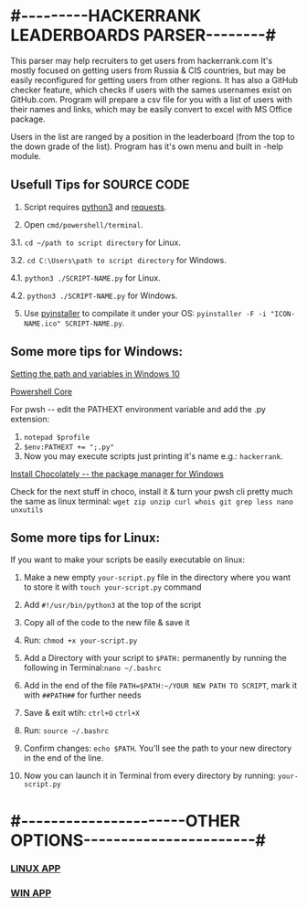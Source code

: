 # #---------HACKERRANK LEADERBOARDS PARSER--------#

This parser may help recruiters to get users from hackerrank.com
It's mostly focused on getting users from Russia & CIS countries, but may be easily reconfigured for getting users from other regions.
It has also a GitHub checker feature, which checks if users with the sames usernames exist on GitHub.com.
Program will prepare a csv file for you with a list of users with their names and links, which may be easily convert to excel with MS Office package.

Users in the list are ranged by a position in the leaderboard (from the top to the down grade of the list).
Program has it's own menu and built in -help module.

## Usefull Tips for SOURCE CODE

1. Script requires [python3](https://www.python.org/downloads) and [requests](https://requests.readthedocs.io/en/master).

2. Open `cmd/powershell/terminal`.

3.1. `cd ~/path to script directory` for Linux.

3.2. `cd C:\Users\path to script directory` for Windows.

4.1. `python3 ./SCRIPT-NAME.py` for Linux.

4.2. `python3 ./SCRIPT-NAME.py` for Windows.

5. Use [pyinstaller](https://www.pyinstaller.org/) to compilate it under your OS: `pyinstaller -F -i "ICON-NAME.ico" SCRIPT-NAME.py`.

## Some more tips for Windows:

[Setting the path and variables in Windows 10](https://www.computerhope.com/issues/ch000549.htm)

[Powershell Core](https://github.com/PowerShell/PowerShell)

For pwsh -- edit the PATHEXT environment variable and add the .py extension:
1. `notepad $profile`
2. `$env:PATHEXT += ";.py"`
3. Now you may execute scripts just printing it's name e.g.: `hackerrank`.

[Install Chocolately -- the package manager for Windows](https://chocolatey.org/install)

Check for the next stuff in choco, install it & turn your pwsh cli pretty much the same as linux terminal:
`wget zip unzip curl whois git grep less nano unxutils`

## Some more tips for Linux:

If you want to make your scripts be easily executable on linux:
1. Make a new empty `your-script.py` file in the directory where you want to store it with `touch your-script.py` command

2. Add `#!/usr/bin/python3` at the top of the script

3. Copy all of the code to the new file & save it

4. Run: `chmod +x your-script.py` 

5. Add a Directory with your script to `$PATH:` permanently by running the following in Terminal:`nano ~/.bashrc`

6. Add in the end of the file `PATH=$PATH:~/YOUR NEW PATH TO SCRIPT`, mark it with `##PATH##` for further needs

7. Save & exit wtih: `ctrl+O` `ctrl+X`

8. Run: `source ~/.bashrc`

9. Confirm changes: `echo $PATH`. You'll see the path to your new directory in the end of the line.

10. Now you can launch it in Terminal from every directory by running: `your-script.py` 

# #----------------------OTHER OPTIONS-----------------------#

### [LINUX APP](https://github.com/Cacodemon503/hackerrank-parser/tree/master)  

### [WIN APP](https://github.com/Cacodemon503/hackerrank-parser/tree/windows)
